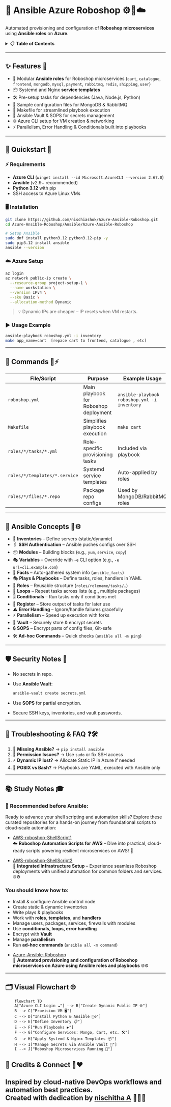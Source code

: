 
# 🚀 Ansible Azure Roboshop ⚙️🐧☁️
Automated provisioning and configuration of **Roboshop microservices** using **Ansible roles** on **Azure**.  

<details>
<summary>📋 <strong>Table of Contents</strong></summary>

- [✨ Features](#-features)
- [🧭 Quickstart](#-quickstart)
- [🔧 Commands](#-commands)
- [📜 Ansible Concepts](#-ansible-concepts)
- [🛡️ Security Notes](#-security-notes)
- [🧰 Troubleshooting & FAQ](#-troubleshooting--faq)
- [📚 Study  Notes](#-study--notes)


</details>

---

## ✨ Features 🌟

- 🧩 Modular **Ansible roles** for Roboshop microservices (`cart`, `catalogue`, `frontend`, `mongodb`, `mysql`, `payment`, `rabbitmq`, `redis`, `shipping`, `user`)
- 📦 Systemd and Nginx **service templates**
- 🛠️ Pre-setup tasks for dependencies (Java, Node.js, Python)
- 📜 Sample configuration files for MongoDB & RabbitMQ
- 🎯 Makefile for streamlined playbook execution
- 🔐 Ansible Vault & SOPS for secrets management
- 🌐 Azure CLI setup for VM creation & networking
- ⚡ Parallelism, Error Handling & Conditionals built into playbooks

---

## 🧭 Quickstart 🚀

### ⚡ Requirements
- **Azure CLI** (`winget install --id Microsoft.AzureCLI --version 2.67.0`)
- **Ansible** (v2.9+ recommended)
- **Python 3.12** with pip  
- SSH access to Azure Linux VMs

### 🖥️ Installation
```bash
git clone https://github.com/nischiashok/Azure-Ansible-Roboshop.git
cd Azure-Ansible-Roboshop/Ansible/Azure-Ansible-Roboshop

# Setup Ansible
sudo dnf install python3.12 python3.12-pip -y
sudo pip3.12 install ansible
ansible --version
````

### ☁️ Azure Setup

```bash
az login
az network public-ip create \
  --resource-group project-setup-1 \
  --name workstation \
  --version IPv4 \
  --sku Basic \
  --allocation-method Dynamic
```

> 💡 Dynamic IPs are cheaper – IP resets when VM restarts.

### ▶️ Usage Example

```bash
ansible-playbook roboshop.yml -i inventory
make app_name=cart  [repace cart to frontend, catalogue , etc]
```

---

## 🔧 Commands 📜⚡

| File/Script                   | Purpose                               | Example Usage                                | Notes                      |
| ----------------------------- | ------------------------------------- | -------------------------------------------- | -------------------------- |
| `roboshop.yml`                | Main playbook for Roboshop deployment | `ansible-playbook roboshop.yml -i inventory` | Deploys all services       |
| `Makefile`                    | Simplifies playbook execution         | `make cart`                                  | Custom targets available   |
| `roles/*/tasks/*.yml`         | Role-specific provisioning tasks      | Included via playbook                        | Modular microservice setup |
| `roles/*/templates/*.service` | Systemd service templates             | Auto-applied by roles                        | Service configs            |
| `roles/*/files/*.repo`        | Package repo configs                  | Used by MongoDB/RabbitMQ roles               | Repo setup                 |

---

## 📜 Ansible Concepts 🧠⚙️

* 🔑 **Inventories** – Define servers (static/dynamic)
* 🖇️ **SSH Authentication** – Ansible pushes configs over SSH
* 📦 **Modules** – Building blocks (e.g., `yum`, `service`, `copy`)
* 🎭 **Variables** – Override with `-e` CLI option (e.g., `-e url=cli.example.com`)
* 📑 **Facts** – Auto-gathered system info (`ansible_facts`)
* 🎭 **Plays & Playbooks** – Define tasks, roles, handlers in YAML
* 🧩 **Roles** – Reusable structure (`roles/rolename/tasks/…`)
* 🔁 **Loops** – Repeat tasks across lists (e.g., multiple packages)
* 🎚️ **Conditionals** – Run tasks only if conditions met
* 📝 **Register** – Store output of tasks for later use
* ⚠️ **Error Handling** – Ignore/handle failures gracefully
* ⚡ **Parallelism** – Speed up execution with forks
* 🔐 **Vault** – Securely store & encrypt secrets
* 🔒 **SOPS** – Encrypt parts of config files, Git-safe
* 🛠️ **Ad-hoc Commands** – Quick checks (`ansible all -m ping`)

---




## 🛡️ Security Notes 🔐

* No secrets in repo.
* Use **Ansible Vault**:

  ```bash
  ansible-vault create secrets.yml
  ```
* Use **SOPS** for partial encryption.
* Secure SSH keys, inventories, and vault passwords.

---

## 🧰 Troubleshooting & FAQ ❓🛠️

1. 🚫 **Missing Ansible?** → `pip install ansible`
2. 🔑 **Permission Issues?** → Use `sudo` or fix SSH access
3. ⚡ **Dynamic IP lost?** → Allocate Static IP in Azure if needed
4. 🐧 **POSIX vs Bash?** → Playbooks are YAML, executed with Ansible only

---

## 📚 Study  Notes 🎓

### 📌 Recommended  before Ansible:
 Ready to advance your shell scripting and automation skills? Explore these curated repositories for a hands-on journey from foundational scripts to cloud-scale automation:

- [AWS-roboshop-ShellScript1](https://github.com/nischiashok/AWS-roboshop-ShellScript1)  
  ☁️ **Roboshop Automation Scripts for AWS** – Dive into practical, cloud-ready scripts powering resilient microservices on AWS! 🚀

- [AWS-roboshop-ShellScript2](https://github.com/nischiashok/AWS-roboshop-ShellScript2)  
  🤖 **Integrated Infrastructure Setup** – Experience seamless Roboshop deployments with unified automation for common folders and services. 🌐⚙️


### You should know how to:

* Install & configure Ansible control node
* Create static & dynamic inventories
* Write plays & playbooks
* Work with **roles**, **templates**, and **handlers**
* Manage users, packages, services, firewalls with modules
* Use **conditionals, loops, error handling**
* Encrypt with **Vault**
* Manage **parallelism**
* Run **ad-hoc commands** (`ansible all -m command`)
  
- [Azure-Ansible-Roboshop](https://github.com/nischiashok/Azure-Ansible-Roboshop)  
  🚀 **Automated provisioning and configuration of Roboshop microservices on Azure using Ansible roles and playbooks** 🌐⚙️
---

## 🗂️ Visual Flowchart 🌐

```mermaid
    flowchart TD
    A["Azure CLI Login ☁️"] --> B["Create Dynamic Public IP 🌐"]
    B --> C["Provision VM 🖥️"]
    C --> D["Install Python & Ansible 🐍⚙️"]
    D --> E["Define Inventory 📋"]
    E --> F["Run Playbooks ▶️"]
    F --> G["Configure Services: Mongo, Cart, etc. 🛠️"]
    G --> H["Apply Systemd & Nginx Templates 📦"]
    H --> I["Manage Secrets via Ansible Vault 🔐"]
    I --> J["Roboshop Microservices Running 🚀"]
```
## 🤝 Credits & Connect 💬❤️

Inspired by cloud-native DevOps workflows and automation best practices.  
Created with dedication by [nischitha A](https://github.com/nischiashok) 👩‍💻✨
---

